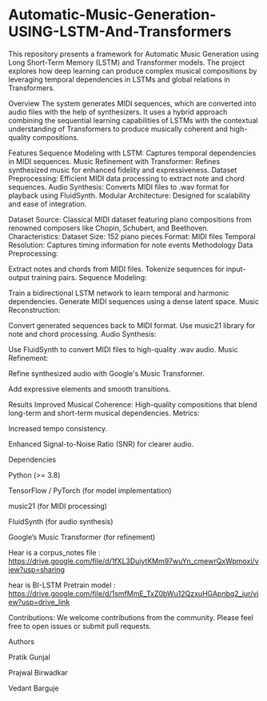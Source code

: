 # Automatic-Music-Generation-USING-LSTM-And-Transformers
This repository presents a framework for Automatic Music Generation using Long Short-Term Memory (LSTM) and Transformer models. The project explores how deep learning can produce complex musical compositions by leveraging temporal dependencies in LSTMs and global relations in Transformers.

Overview
The system generates MIDI sequences, which are converted into audio files with the help of synthesizers. It uses a hybrid approach combining the sequential learning capabilities of LSTMs with the contextual understanding of Transformers to produce musically coherent and high-quality compositions.

Features
Sequence Modeling with LSTM: Captures temporal dependencies in MIDI sequences.
Music Refinement with Transformer: Refines synthesized music for enhanced fidelity and expressiveness.
Dataset Preprocessing: Efficient MIDI data processing to extract note and chord sequences.
Audio Synthesis: Converts MIDI files to .wav format for playback using FluidSynth.
Modular Architecture: Designed for scalability and ease of integration.

Dataset
Source: Classical MIDI dataset featuring piano compositions from renowned composers like Chopin, Schubert, and Beethoven.
Characteristics:
Dataset Size: 152 piano pieces
Format: MIDI files
Temporal Resolution: Captures timing information for note events
Methodology
Data Preprocessing:

Extract notes and chords from MIDI files.
Tokenize sequences for input-output training pairs.
Sequence Modeling:

Train a bidirectional LSTM network to learn temporal and harmonic dependencies.
Generate MIDI sequences using a dense latent space.
Music Reconstruction:

Convert generated sequences back to MIDI format.
Use music21 library for note and chord processing.
Audio Synthesis:

Use FluidSynth to convert MIDI files to high-quality .wav audio.
Music Refinement:

Refine synthesized audio with Google's Music Transformer.

Add expressive elements and smooth transitions.

Results
Improved Musical Coherence: High-quality compositions that blend long-term and short-term musical dependencies.
Metrics:

Increased tempo consistency.

Enhanced Signal-to-Noise Ratio (SNR) for clearer audio.

Dependencies

Python (>= 3.8)

TensorFlow / PyTorch (for model implementation)

music21 (for MIDI processing)

FluidSynth (for audio synthesis)

Google’s Music Transformer (for refinement)

Hear is a corpus_notes file : https://drive.google.com/file/d/1fXL3DuiytKMm97wuYn_cmewrQxWpmoxi/view?usp=sharing

hear is BI-LSTM Pretrain model : https://drive.google.com/file/d/1smfMmE_TxZ0bWu12QzxuHGApnbq2_iur/view?usp=drive_link

Contributions: 
We welcome contributions from the community. Please feel free to open issues or submit pull requests.

Authors

Pratik Gunjal

Prajwal Birwadkar

Vedant Barguje
